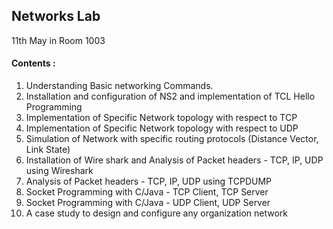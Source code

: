 ## Networks Lab
11th May in Room 1003

#### Contents :
1. Understanding Basic networking Commands.
2. Installation and configuration of NS2 and implementation of TCL Hello Programming
3. Implementation of Specific Network topology with respect to TCP
4. Implementation of Specific Network topology with respect to UDP
5. Simulation of Network with specific routing protocols (Distance Vector, Link State)
6. Installation of Wire shark and Analysis of Packet headers - TCP, IP, UDP using Wireshark
7. Analysis of Packet headers - TCP, IP, UDP using TCPDUMP
8. Socket Programming with C/Java - TCP Client, TCP Server
9. Socket Programming with C/Java - UDP Client, UDP Server
10. A case study to design and configure any organization network